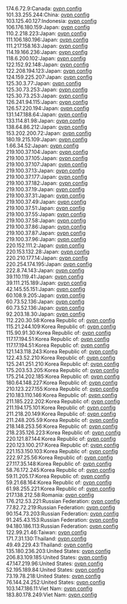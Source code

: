174.6.72.9:Canada: [ovpn config](vpn/174_6_72_9.ovpn)  
101.33.255.244:China: [ovpn config](vpn/101_33_255_244.ovpn)  
103.125.40.127:Indonesia: [ovpn config](vpn/103_125_40_127.ovpn)  
106.176.180.159:Japan: [ovpn config](vpn/106_176_180_159.ovpn)  
110.2.218.223:Japan: [ovpn config](vpn/110_2_218_223.ovpn)  
111.106.180.196:Japan: [ovpn config](vpn/111_106_180_196.ovpn)  
111.217.158.163:Japan: [ovpn config](vpn/111_217_158_163.ovpn)  
114.19.166.236:Japan: [ovpn config](vpn/114_19_166_236.ovpn)  
118.6.200.102:Japan: [ovpn config](vpn/118_6_200_102.ovpn)  
122.152.92.148:Japan: [ovpn config](vpn/122_152_92_148.ovpn)  
122.208.194.123:Japan: [ovpn config](vpn/122_208_194_123.ovpn)  
124.159.225.207:Japan: [ovpn config](vpn/124_159_225_207.ovpn)  
125.30.3.77:Japan: [ovpn config](vpn/125_30_3_77.ovpn)  
125.30.73.253:Japan: [ovpn config](vpn/125_30_73_253.ovpn)  
125.30.73.253:Japan: [ovpn config](vpn/125_30_73_253.ovpn)  
126.241.94.115:Japan: [ovpn config](vpn/126_241_94_115.ovpn)  
126.57.220.194:Japan: [ovpn config](vpn/126_57_220_194.ovpn)  
131.147.188.64:Japan: [ovpn config](vpn/131_147_188_64.ovpn)  
133.114.81.98:Japan: [ovpn config](vpn/133_114_81_98.ovpn)  
138.64.86.212:Japan: [ovpn config](vpn/138_64_86_212.ovpn)  
153.202.200.72:Japan: [ovpn config](vpn/153_202_200_72.ovpn)  
180.19.215.109:Japan: [ovpn config](vpn/180_19_215_109.ovpn)  
1.66.34.52:Japan: [ovpn config](vpn/1_66_34_52.ovpn)  
219.100.37.104:Japan: [ovpn config](vpn/219_100_37_104.ovpn)  
219.100.37.105:Japan: [ovpn config](vpn/219_100_37_105.ovpn)  
219.100.37.107:Japan: [ovpn config](vpn/219_100_37_107.ovpn)  
219.100.37.13:Japan: [ovpn config](vpn/219_100_37_13.ovpn)  
219.100.37.177:Japan: [ovpn config](vpn/219_100_37_177.ovpn)  
219.100.37.182:Japan: [ovpn config](vpn/219_100_37_182.ovpn)  
219.100.37.19:Japan: [ovpn config](vpn/219_100_37_19.ovpn)  
219.100.37.31:Japan: [ovpn config](vpn/219_100_37_31.ovpn)  
219.100.37.49:Japan: [ovpn config](vpn/219_100_37_49.ovpn)  
219.100.37.51:Japan: [ovpn config](vpn/219_100_37_51.ovpn)  
219.100.37.55:Japan: [ovpn config](vpn/219_100_37_55.ovpn)  
219.100.37.58:Japan: [ovpn config](vpn/219_100_37_58.ovpn)  
219.100.37.86:Japan: [ovpn config](vpn/219_100_37_86.ovpn)  
219.100.37.87:Japan: [ovpn config](vpn/219_100_37_87.ovpn)  
219.100.37.96:Japan: [ovpn config](vpn/219_100_37_96.ovpn)  
220.152.111.2:Japan: [ovpn config](vpn/220_152_111_2.ovpn)  
220.153.132.28:Japan: [ovpn config](vpn/220_153_132_28.ovpn)  
220.210.177.14:Japan: [ovpn config](vpn/220_210_177_14.ovpn)  
220.254.174.195:Japan: [ovpn config](vpn/220_254_174_195.ovpn)  
222.8.74.143:Japan: [ovpn config](vpn/222_8_74_143.ovpn)  
39.110.119.41:Japan: [ovpn config](vpn/39_110_119_41.ovpn)  
39.111.215.189:Japan: [ovpn config](vpn/39_111_215_189.ovpn)  
42.145.55.151:Japan: [ovpn config](vpn/42_145_55_151.ovpn)  
60.108.9.205:Japan: [ovpn config](vpn/60_108_9_205.ovpn)  
60.73.52.136:Japan: [ovpn config](vpn/60_73_52_136.ovpn)  
60.73.52.136:Japan: [ovpn config](vpn/60_73_52_136.ovpn)  
92.203.18.30:Japan: [ovpn config](vpn/92_203_18_30.ovpn)  
112.220.30.58:Korea Republic of: [ovpn config](vpn/112_220_30_58.ovpn)  
115.21.244.109:Korea Republic of: [ovpn config](vpn/115_21_244_109.ovpn)  
115.90.91.30:Korea Republic of: [ovpn config](vpn/115_90_91_30.ovpn)  
117.17.194.51:Korea Republic of: [ovpn config](vpn/117_17_194_51.ovpn)  
117.17.194.51:Korea Republic of: [ovpn config](vpn/117_17_194_51.ovpn)  
121.143.118.243:Korea Republic of: [ovpn config](vpn/121_143_118_243.ovpn)  
122.43.52.210:Korea Republic of: [ovpn config](vpn/122_43_52_210.ovpn)  
125.241.251.210:Korea Republic of: [ovpn config](vpn/125_241_251_210.ovpn)  
175.203.53.205:Korea Republic of: [ovpn config](vpn/175_203_53_205.ovpn)  
175.214.202.185:Korea Republic of: [ovpn config](vpn/175_214_202_185.ovpn)  
180.64.148.227:Korea Republic of: [ovpn config](vpn/180_64_148_227.ovpn)  
210.123.227.155:Korea Republic of: [ovpn config](vpn/210_123_227_155.ovpn)  
210.183.110.146:Korea Republic of: [ovpn config](vpn/210_183_110_146.ovpn)  
211.185.222.202:Korea Republic of: [ovpn config](vpn/211_185_222_202.ovpn)  
211.194.175.101:Korea Republic of: [ovpn config](vpn/211_194_175_101.ovpn)  
211.218.20.149:Korea Republic of: [ovpn config](vpn/211_218_20_149.ovpn)  
211.248.205.59:Korea Republic of: [ovpn config](vpn/211_248_205_59.ovpn)  
218.148.253.56:Korea Republic of: [ovpn config](vpn/218_148_253_56.ovpn)  
218.235.126.223:Korea Republic of: [ovpn config](vpn/218_235_126_223.ovpn)  
220.121.87.144:Korea Republic of: [ovpn config](vpn/220_121_87_144.ovpn)  
220.123.100.217:Korea Republic of: [ovpn config](vpn/220_123_100_217.ovpn)  
221.153.150.103:Korea Republic of: [ovpn config](vpn/221_153_150_103.ovpn)  
222.97.25.56:Korea Republic of: [ovpn config](vpn/222_97_25_56.ovpn)  
27.117.35.148:Korea Republic of: [ovpn config](vpn/27_117_35_148.ovpn)  
58.76.172.245:Korea Republic of: [ovpn config](vpn/58_76_172_245.ovpn)  
59.11.205.17:Korea Republic of: [ovpn config](vpn/59_11_205_17.ovpn)  
59.21.68.164:Korea Republic of: [ovpn config](vpn/59_21_68_164.ovpn)  
61.98.255.221:Korea Republic of: [ovpn config](vpn/61_98_255_221.ovpn)  
217.138.212.58:Romania: [ovpn config](vpn/217_138_212_58.ovpn)  
176.212.53.221:Russian Federation: [ovpn config](vpn/176_212_53_221.ovpn)  
77.82.72.219:Russian Federation: [ovpn config](vpn/77_82_72_219.ovpn)  
90.154.73.203:Russian Federation: [ovpn config](vpn/90_154_73_203.ovpn)  
91.245.43.153:Russian Federation: [ovpn config](vpn/91_245_43_153.ovpn)  
94.180.186.113:Russian Federation: [ovpn config](vpn/94_180_186_113.ovpn)  
122.99.21.46:Taiwan: [ovpn config](vpn/122_99_21_46.ovpn)  
171.7.31.130:Thailand: [ovpn config](vpn/171_7_31_130.ovpn)  
49.49.229.43:Thailand: [ovpn config](vpn/49_49_229_43.ovpn)  
135.180.236.203:United States: [ovpn config](vpn/135_180_236_203.ovpn)  
206.83.109.185:United States: [ovpn config](vpn/206_83_109_185.ovpn)  
47.147.219.96:United States: [ovpn config](vpn/47_147_219_96.ovpn)  
52.195.189.84:United States: [ovpn config](vpn/52_195_189_84.ovpn)  
73.19.78.218:United States: [ovpn config](vpn/73_19_78_218.ovpn)  
76.144.24.252:United States: [ovpn config](vpn/76_144_24_252.ovpn)  
103.147.186.11:Viet Nam: [ovpn config](vpn/103_147_186_11.ovpn)  
183.80.178.249:Viet Nam: [ovpn config](vpn/183_80_178_249.ovpn)  
